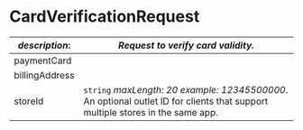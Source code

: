 
# CardVerificationRequest

| *description*:   | *Request to verify card validity.*|
|----|----|
| paymentCard |  |
| billingAddress |   |
| storeId |    ``` string ```  *maxLength: 20  example: 12345500000*. An optional outlet ID for clients that support multiple stores in the same app.|   

